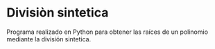 # Divisiòn sintetica
Programa realizado en Python para obtener las raíces de un polinomio mediante la división sintetica.
